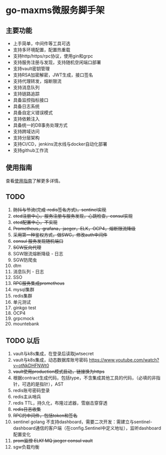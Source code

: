 # go-maxms微服务脚手架

## 主要功能
+ 上手简单，中间件等工具可选
+ 支持多环境配置，配置热重载
+ 支持http/https/rpc协议，使用gin和grpc
+ 支持服务注册与发现，支持随机空闲端口部署
+ 支持vault密钥管理
+ 支持RSA加密解密，JWT生成，接口签名
+ 支持代理转发，熔断限流
+ 支持消息队列
+ 支持链路追踪
+ 具备监控指标接口
+ 具备日志系统
+ 具备自定义错误模式
+ 支持依赖注入
+ 具备统一的DB事务处理方式
+ 支持跨域访问
+ 支持分层架构
+ 支持CI/CD，jenkins流水线与docker自动化部署
+ 支持github工作流

## 使用指南
查看[使用指南](./init_common.md)了解更多详情。

## TODO
1. ~~防抖与节流(完成-redis签名方式)，sentinel实现~~
2. ~~etcd注册中心，服务注册与服务发现，心跳检查，consul实现~~
3. ~~etcd配置中心，不实现~~
4. ~~Prometheus，grafana，jaeger，ELK，OCP4，熔断限流降级~~
5. ~~采用第一种鉴权方式，做SWG，修改auth中间件~~
6. ~~consul 服务发现随机端口~~
7. ~~SGW反向代理~~
8. SGW限流熔断降级 - 日志
9. SGW防爬虫
10. dtm
11. 消息队列 - 日志
12. SSO
13. ~~RPC服务集成prometheus~~
14. mysql集群
15. redis集群
16. 单元测试
17. ginkgo test
18. OCP4
19. grpcmock
20. mountebank

## TODO 以后
1. vault与k8s集成，在登录后读取jwtsecret
2. vault与k8s集成，动态数据库账号密码  https://www.youtube.com/watch?v=otNkDHFNWt0
3. ~~vault使用production模式启动，链接换为https~~
4. 根据contract生成代码，包括type，不含集成其他工具的代码，（必填的非指针，可选的是指针），AST
5. redis账号密码登录
6. redis主从哨兵
7. redis TTL，持久化，布隆过滤器，雪崩击穿穿透
8. ~~redis日志收集~~
9. ~~RPC的中间件，包括token和签名~~
10. sentinel golang 不支持dashboard，需要二次开发：需建立与sentinel-dashboard通信的客户端（在config.Sentinel中定义地址），监听dashboard配置变化
11. ~~prom监控 ELKf MQ jaeger consul vault~~
12. sgw负载均衡
